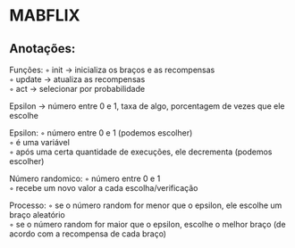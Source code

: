 # MABFLIX

## Anotações:

Funções:
  ◦ init -> inicializa os braços e as recompensas <br />
  ◦ update -> atualiza as recompensas <br />
  ◦ act -> selecionar por probabilidade <br />

Epsilon -> número entre 0 e 1, taxa de algo, porcentagem de vezes que ele escolhe

Epsilon: 
  ◦ número entre 0 e 1 (podemos escolher) <br />
  ◦ é uma variável <br />
  ◦ após uma certa quantidade de execuções, ele decrementa (podemos escolher) <br />

Número randomico:
  ◦ número entre 0 e 1 <br />
  ◦ recebe um novo valor a cada escolha/verificação <br />
  
Processo:
  ◦ se o número random for menor que o epsilon, ele escolhe um braço aleatório <br />
  ◦ se o número random for maior que o epsilon, escolhe o melhor braço (de acordo com a recompensa de cada braço) <br />
